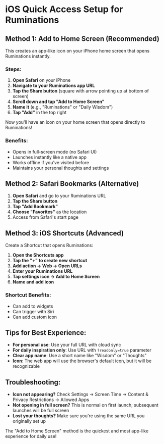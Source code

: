 # iOS Quick Access Setup for Ruminations

## Method 1: Add to Home Screen (Recommended)

This creates an app-like icon on your iPhone home screen that opens Ruminations instantly.

### Steps:

1. **Open Safari** on your iPhone
2. **Navigate to your Ruminations app URL**
3. **Tap the Share button** (square with arrow pointing up at bottom of screen)
4. **Scroll down and tap "Add to Home Screen"**
5. **Name it** (e.g., "Ruminations" or "Daily Wisdom")
6. **Tap "Add"** in the top right

Now you'll have an icon on your home screen that opens directly to Ruminations!

### Benefits:
- Opens in full-screen mode (no Safari UI)
- Launches instantly like a native app
- Works offline if you've visited before
- Maintains your personal thoughts and settings

## Method 2: Safari Bookmarks (Alternative)

1. **Open Safari** and go to your Ruminations URL
2. **Tap the Share button**
3. **Tap "Add Bookmark"**
4. **Choose "Favorites"** as the location
5. Access from Safari's start page

## Method 3: iOS Shortcuts (Advanced)

Create a Shortcut that opens Ruminations:

1. **Open the Shortcuts app**
2. **Tap the "+" to create new shortcut**
3. **Add action → Web → Open URLs**
4. **Enter your Ruminations URL**
5. **Tap settings icon → Add to Home Screen**
6. **Name and add icon**

### Shortcut Benefits:
- Can add to widgets
- Can trigger with Siri
- Can add custom icon

## Tips for Best Experience:

- **For personal use**: Use your full URL with cloud sync
- **For daily inspiration only**: Use URL with `?readonly=true` parameter
- **Clear app name**: Use a short name like "Wisdom" or "Thoughts"
- **Icon**: The web app will use the browser's default icon, but it will be recognizable

## Troubleshooting:

- **Icon not appearing?** Check Settings → Screen Time → Content & Privacy Restrictions → Allowed Apps
- **Not opening in full screen?** This is normal on first launch; subsequent launches will be full screen
- **Lost your thoughts?** Make sure you're using the same URL you originally set up

The "Add to Home Screen" method is the quickest and most app-like experience for daily use!